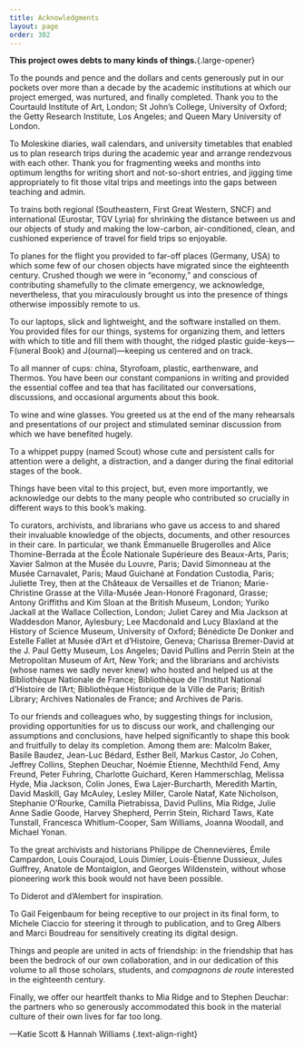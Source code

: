 ```yaml
---
title: Acknowledgments
layout: page
order: 302
---
```


**This project owes debts to many kinds of things.**{.large-opener}

To the pounds and pence and the dollars and cents generously put in our pockets over more than a decade by the academic institutions at which our project emerged, was nurtured, and finally completed. Thank you to the Courtauld Institute of Art, London; St John’s College, University of Oxford; the Getty Research Institute, Los Angeles; and Queen Mary University of London.

To Moleskine diaries, wall calendars, and university timetables that enabled us to plan research trips during the academic year and arrange rendezvous with each other. Thank you for fragmenting weeks and months into optimum lengths for writing short and not-so-short entries, and jigging time appropriately to fit those vital trips and meetings into the gaps between teaching and admin.

To trains both regional (Southeastern, First Great Western, SNCF) and international (Eurostar, TGV Lyria) for shrinking the distance between us and our objects of study and making the low-carbon, air-conditioned, clean, and cushioned experience of travel for field trips so enjoyable.

To planes for the flight you provided to far-off places (Germany, USA) to which some few of our chosen objects have migrated since the eighteenth century. Crushed though we were in “economy,” and conscious of contributing shamefully to the climate emergency, we acknowledge, nevertheless, that you miraculously brought us into the presence of things otherwise impossibly remote to us.

To our laptops, slick and lightweight, and the software installed on them. You provided files for our things, systems for organizing them, and letters with which to title and fill them with thought, the ridged plastic guide-keys—F(uneral Book) and J(ournal)—keeping us centered and on track.

To all manner of cups: china, Styrofoam, plastic, earthenware, and Thermos. You have been our constant companions in writing and provided the essential coffee and tea that has facilitated our conversations, discussions, and occasional arguments about this book.

To wine and wine glasses. You greeted us at the end of the many rehearsals and presentations of our project and stimulated seminar discussion from which we have benefited hugely.

To a whippet puppy (named Scout) whose cute and persistent calls for attention were a delight, a distraction, and a danger during the final editorial stages of the book.

Things have been vital to this project, but, even more importantly, we acknowledge our debts to the many people who contributed so crucially in different ways to this book’s making.

To curators, archivists, and librarians who gave us access to and shared their invaluable knowledge of the objects, documents, and other resources in their care. In particular, we thank Emmanuelle Brugerolles and Alice Thomine-Berrada at the École Nationale Supérieure des Beaux-Arts, Paris; Xavier Salmon at the Musée du Louvre, Paris; David Simonneau at the Musée Carnavalet, Paris; Maud Guichané at Fondation Custodia, Paris; Juliette Trey, then at the Châteaux de Versailles et de Trianon; Marie-Christine Grasse at the Villa-Musée Jean-Honoré Fragonard, Grasse; Antony Griffiths and Kim Sloan at the British Museum, London; Yuriko Jackall at the Wallace Collection, London; Juliet Carey and Mia Jackson at Waddesdon Manor, Aylesbury; Lee Macdonald and Lucy Blaxland at the History of Science Museum, University of Oxford; Bénédicte De Donker and Estelle Fallet at Musée d’Art et d’Histoire, Geneva; Charissa Bremer-David at the J. Paul Getty Museum, Los Angeles; David Pullins and Perrin Stein at the Metropolitan Museum of Art, New York; and the librarians and archivists (whose names we sadly never knew) who hosted and helped us at the Bibliothèque Nationale de France; Bibliothèque de l’Institut National d’Histoire de l’Art; Bibliothèque Historique de la Ville de Paris; British Library; Archives Nationales de France; and Archives de Paris.

To our friends and colleagues who, by suggesting things for inclusion, providing opportunities for us to discuss our work, and challenging our assumptions and conclusions, have helped significantly to shape this book and fruitfully to delay its completion. Among them are: Malcolm Baker, Basile Baudez, Jean-Luc Bédard, Esther Bell, Markus Castor, Jo Cohen, Jeffrey Collins, Stephen Deuchar, Noémie Étienne, Mechthild Fend, Amy Freund, Peter Fuhring, Charlotte Guichard, Keren Hammerschlag, Melissa Hyde, Mia Jackson, Colin Jones, Ewa Lajer-Burcharth, Meredith Martin, David Maskill, Gay McAuley, Lesley Miller, Carole Nataf, Kate Nicholson, Stephanie O’Rourke, Camilla Pietrabissa, David Pullins, Mia Ridge, Julie Anne Sadie Goode, Harvey Shepherd, Perrin Stein, Richard Taws, Kate Tunstall, Francesca Whitlum-Cooper, Sam Williams, Joanna Woodall, and Michael Yonan.

To the great archivists and historians Philippe de Chennevières, Émile Campardon, Louis Courajod, Louis Dimier, Louis-Étienne Dussieux, Jules Guiffrey, Anatole de Montaiglon, and Georges Wildenstein, without whose pioneering work this book would not have been possible.

To Diderot and d’Alembert for inspiration.

To Gail Feigenbaum for being receptive to our project in its final form, to Michele Ciaccio for steering it through to publication, and to Greg Albers and Marci Boudreau for sensitively creating its digital design.

Things and people are united in acts of friendship: in the friendship that has been the bedrock of our own collaboration, and in our dedication of this volume to all those scholars, students, and *compagnons de route* interested in the eighteenth century.

Finally, we offer our heartfelt thanks to Mia Ridge and to Stephen Deuchar: the partners who so generously accommodated this book in the material culture of their own lives for far too long.

—Katie Scott & Hannah Williams {.text-align-right}
